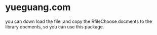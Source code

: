 # yueguang.com
 you can down load the file ,and copy the RfileChoose docments to the library docments, so you can use this package.
